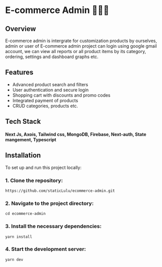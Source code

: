 
# E-commerce Admin 🙋‍♀️🌸

## Overview
   E-commerce admin is intergrate for customization products by ourselves, admin or user of E-commerce admin project can login using google gmail account, we can view all reports or all product items by its category, ordering, settings and dashboard graphs etc.



## Features

- Advanced product search and filters
- User authentication and secure login
- Shopping cart with discounts and promo codes
- Integrated payment of products
- CRUD categories, products etc.


## Tech Stack
#### Next Js, Axois, Tailwind css, MongoDB, Firebase, Next-auth, State mangement, Typescript
## Installation

To set up and run this project locally:

### 1. Clone the repository:

    https://github.com/staticLulu/ecommerce-admin.git

### 2. Navigate to the project directory:

    cd ecommerce-admin

### 3. Install the necessary dependencies:

    yarn install

### 4. Start the development server:

    yarn dev

